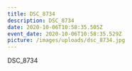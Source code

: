 ```yaml
---
title: DSC_8734
description: DSC_8734
date: 2020-10-06T10:58:35.505Z
event_date: 2020-10-06T10:58:35.529Z
picture: /images/uploads/dsc_8734.jpg
---
```

DSC_8734